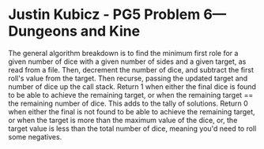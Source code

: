 # Justin Kubicz - PG5 Problem 6—Dungeons and Kine

The general algorithm breakdown is to find the minimum first role for a
given number of dice with a given number of sides and a given target, as read from
a file. Then, decrement the number of dice, and subtract the first roll's value from 
the target. Then recurse, passing the updated target and number of dice up the call stack. Return 1 when either the final dice is found to be able to achieve the remaining target, or when the remaining target == the remaining number of dice. This adds to the tally of solutions. Return 0 when either the final is not found to be able to achieve the remaining target, or when the target is more than the maximum value of the dice, or, the target value is less than the total number of dice, meaning you'd need to roll some negatives.
